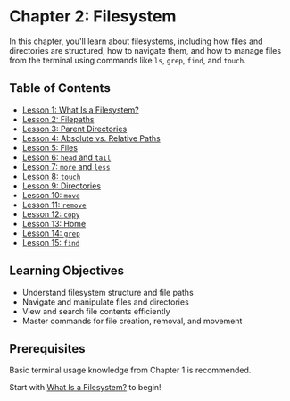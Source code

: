 # Chapter 2: Filesystem

In this chapter, you'll learn about filesystems, including how files and directories are structured, how to navigate them, and how to manage files from the terminal using commands like `ls`, `grep`, `find`, and `touch`.

## Table of Contents

- [Lesson 1: What Is a Filesystem?](./lesson-1/README.md)
- [Lesson 2: Filepaths](./lesson-2/README.md)
- [Lesson 3: Parent Directories](./lesson-3/README.md)
- [Lesson 4: Absolute vs. Relative Paths](./lesson-4/README.md)
- [Lesson 5: Files](./lesson-5/README.md)
- [Lesson 6: `head` and `tail`](./lesson-6/README.md)
- [Lesson 7: `more` and `less`](./lesson-7/README.md)
- [Lesson 8: `touch`](./lesson-8/README.md)
- [Lesson 9: Directories](./lesson-9/README.md)
- [Lesson 10: `move`](./lesson-10/README.md)
- [Lesson 11: `remove`](./lesson-11/README.md)
- [Lesson 12: `copy`](./lesson-12/README.md)
- [Lesson 13: Home](./lesson-13/README.md)
- [Lesson 14: `grep`](./lesson-14/README.md)
- [Lesson 15: `find`](./lesson-15/README.md)

## Learning Objectives

- Understand filesystem structure and file paths
- Navigate and manipulate files and directories
- View and search file contents efficiently
- Master commands for file creation, removal, and movement

## Prerequisites

Basic terminal usage knowledge from Chapter 1 is recommended.

Start with [What Is a Filesystem?](./lesson-1/README.md) to begin!
